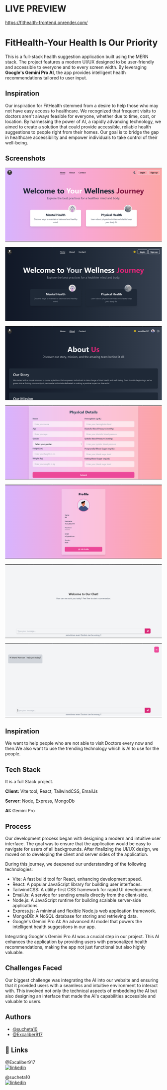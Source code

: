 # LIVE PREVIEW
https://fithealth-frontend.onrender.com/
# FitHealth-Your Health Is Our Priority

This is a full-stack health suggestion application built using the MERN stack. The project features a modern UI/UX designed to be user-friendly and accessible to everyone and to every screen width. By leveraging **Google's Gemini Pro AI**, the app provides intelligent health recommendations tailored to user input.
## Inspiration
Our inspiration for FitHealth stemmed from a desire to help those who may not have easy access to healthcare. We recognized that frequent visits to doctors aren't always feasible for everyone, whether due to time, cost, or location. By harnessing the power of AI, a rapidly advancing technology, we aimed to create a solution that could provide accessible, reliable health suggestions to people right from their homes. Our goal is to bridge the gap in healthcare accessibility and empower individuals to take control of their well-being.
## Screenshots

![App Screenshot](./screenshots/Screenshot%202024-08-30%20012200.png)

![App Screenshot](./screenshots/Screenshot%202024-08-30%20012031.png)

![App Screenshot](./screenshots/Screenshot%202024-08-30%20012824.png)

![App Screenshot](./screenshots/Screenshot%202024-08-30%20012324.png)

![App Screenshot](./screenshots/Screenshot%202024-08-30%20012629.png)

![App Screenshot](./screenshots/Screenshot%202024-08-30%20012708.png)

![App Screenshot](./screenshots/Screenshot%202024-08-30%20012759.png)



## Inspiration

We want to help people who are not able to visit Doctors every now and then.We also want to use the trending technology which is AI to use for the people.


## Tech Stack
It is a full Stack project.

**Client:** Vite tool, React, TailwindCSS, EmailJs

**Server:** Node, Express, MongoDb

**AI:** Gemini Pro 

## Process

Our development process began with designing a modern and intuitive user interface. The goal was to ensure that the application would be easy to navigate for users of all backgrounds. After finalizing the UI/UX design, we moved on to developing the client and server sides of the application.

During this journey, we deepened our understanding of the following technologies:

* Vite: A fast build tool for React, enhancing development speed.
* React: A popular JavaScript library for building user interfaces.
* TailwindCSS: A utility-first CSS framework for rapid UI development.
* EmailJs: A service for sending emails directly from the client-side.
* Node.js: A JavaScript runtime for building scalable server-side applications.
* Express.js: A minimal and flexible Node.js web application framework.
* MongoDB: A NoSQL database for storing and retrieving data.
* Google's Gemini Pro AI: An advanced AI model that powers the intelligent health suggestions in our app.

Integrating Google's Gemini Pro AI was a crucial step in our project. This AI enhances the application by providing users with personalized health recommendations, making the app not just functional but also highly valuable.


## Challenges Faced

Our biggest challenge was integrating the AI into our website and ensuring that it provided users with a seamless and intuitive environment to interact with. This involved not only the technical aspects of embedding the AI but also designing an interface that made the AI's capabilities accessible and valuable to users.


## Authors

- [@sucheta10](https://github.com/sucheta10)
- [@Excaliber917](https://github.com/Excaliber917)



## 🔗 Links
@Excaliber917   
[![linkedin](https://img.shields.io/badge/linkedin-0A66C2?style=for-the-badge&logo=linkedin&logoColor=white)](https://www.linkedin.com/in/dhrubajyoti-ghosh-71b0a4271/) 
  
@sucheta10  
[![linkedin](https://img.shields.io/badge/linkedin-0A66C2?style=for-the-badge&logo=linkedin&logoColor=white)](https://www.linkedin.com/in/sucheta-mandal-ba4b7b202/)  
